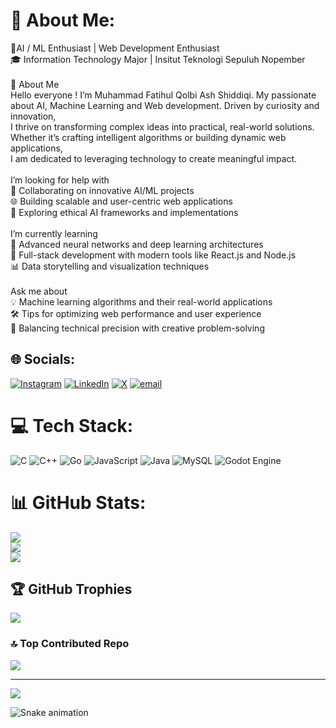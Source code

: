 # 💫 About Me:
🔎AI / ML Enthusiast | Web Development Enthusiast<br>🎓 Information Technology Major | Insitut Teknologi Sepuluh Nopember<br><br>📰 About Me<br>Hello everyone ! I’m Muhammad Fatihul Qolbi Ash Shiddiqi. My passionate<br>about AI, Machine Learning and Web development. Driven by curiosity and innovation,<br>I thrive on transforming complex ideas into practical, real-world solutions.<br>Whether it’s crafting intelligent algorithms or building dynamic web applications,<br>I am dedicated to leveraging technology to create meaningful impact.<br><br>I’m looking for help with<br>🔧 Collaborating on innovative AI/ML projects<br>🌐 Building scalable and user-centric web applications<br>🤖 Exploring ethical AI frameworks and implementations<br><br>I’m currently learning<br>🧠 Advanced neural networks and deep learning architectures<br>🚀 Full-stack development with modern tools like React.js and Node.js<br>📊 Data storytelling and visualization techniques<br><br>Ask me about<br>💡 Machine learning algorithms and their real-world applications<br>🛠️ Tips for optimizing web performance and user experience<br>🎯 Balancing technical precision with creative problem-solving


## 🌐 Socials:
[![Instagram](https://img.shields.io/badge/Instagram-%23E4405F.svg?logo=Instagram&logoColor=white)](https://instagram.com/fatihulqolbi.js) [![LinkedIn](https://img.shields.io/badge/LinkedIn-%230077B5.svg?logo=linkedin&logoColor=white)](https://linkedin.com/in/muhammad-fatihul-qolbi-ash-shiddiqi) [![X](https://img.shields.io/badge/X-black.svg?logo=X&logoColor=white)](https://x.com/fatihul_qolbi) [![email](https://img.shields.io/badge/Email-D14836?logo=gmail&logoColor=white)](mailto:fatihulqolbi01@gmail.com) 

# 💻 Tech Stack:
![C](https://img.shields.io/badge/c-%2300599C.svg?style=for-the-badge&logo=c&logoColor=white) ![C++](https://img.shields.io/badge/c++-%2300599C.svg?style=for-the-badge&logo=c%2B%2B&logoColor=white) ![Go](https://img.shields.io/badge/go-%2300ADD8.svg?style=for-the-badge&logo=go&logoColor=white) ![JavaScript](https://img.shields.io/badge/javascript-%23323330.svg?style=for-the-badge&logo=javascript&logoColor=%23F7DF1E) ![Java](https://img.shields.io/badge/java-%23ED8B00.svg?style=for-the-badge&logo=openjdk&logoColor=white) ![MySQL](https://img.shields.io/badge/mysql-4479A1.svg?style=for-the-badge&logo=mysql&logoColor=white) ![Godot Engine](https://img.shields.io/badge/GODOT-%23FFFFFF.svg?style=for-the-badge&logo=godot-engine)
# 📊 GitHub Stats:
![](https://github-readme-stats.vercel.app/api?username=Fatihulqolbi&theme=blue-green&hide_border=false&include_all_commits=true&count_private=true)<br/>
![](https://nirzak-streak-stats.vercel.app/?user=Fatihulqolbi&theme=blue-green&hide_border=false)<br/>
![](https://github-readme-stats.vercel.app/api/top-langs/?username=Fatihulqolbi&theme=blue-green&hide_border=false&include_all_commits=true&count_private=true&layout=compact)

## 🏆 GitHub Trophies
![](https://github-profile-trophy.vercel.app/?username=Fatihulqolbi&theme=dracula&no-frame=false&no-bg=false&margin-w=4)

### 🔝 Top Contributed Repo
![](https://github-contributor-stats.vercel.app/api?username=Fatihulqolbi&limit=5&theme=dark&combine_all_yearly_contributions=true)

---
[![](https://visitcount.itsvg.in/api?id=Fatihulqolbi&icon=0&color=0)](https://visitcount.itsvg.in)

<img src="https://raw.githubusercontent.com/Fatihulqolbi/Fatihulqolbi/output/snake.svg" alt="Snake animation" />

###

<!-- Proudly created with GPRM ( https://gprm.itsvg.in ) -->

